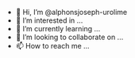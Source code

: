 - 👋 Hi, I’m @alphonsjoseph-urolime
- 👀 I’m interested in ...
- 🌱 I’m currently learning ...
- 💞️ I’m looking to collaborate on ...
- 📫 How to reach me ...

<!---
alphonsjoseph-urolime/alphonsjoseph-urolime is a ✨ special ✨ repository because its `README.md` (this file) appears on your GitHub profile.
You can click the Preview link to take a look at your changes.
--->
